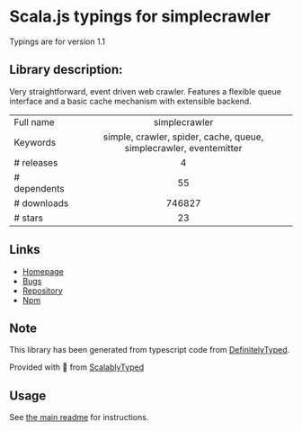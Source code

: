 
# Scala.js typings for simplecrawler

Typings are for version 1.1

## Library description:
Very straightforward, event driven web crawler. Features a flexible queue interface and a basic cache mechanism with extensible backend.

|                    |                 |
| ------------------ | :-------------: |
| Full name          | simplecrawler |
| Keywords           | simple, crawler, spider, cache, queue, simplecrawler, eventemitter |
| # releases         | 4 |
| # dependents       | 55 |
| # downloads        | 746827 |
| # stars            | 23 |

## Links
- [Homepage](https://github.com/simplecrawler/simplecrawler)
- [Bugs](https://github.com/simplecrawler/simplecrawler/issues)
- [Repository](https://github.com/simplecrawler/simplecrawler)
- [Npm](https://www.npmjs.com/package/simplecrawler)
    


## Note
This library has been generated from typescript code from [DefinitelyTyped](https://definitelytyped.org).

Provided with :purple_heart: from [ScalablyTyped](https://github.com/oyvindberg/ScalablyTyped)

## Usage
See [the main readme](../../readme.md) for instructions.


